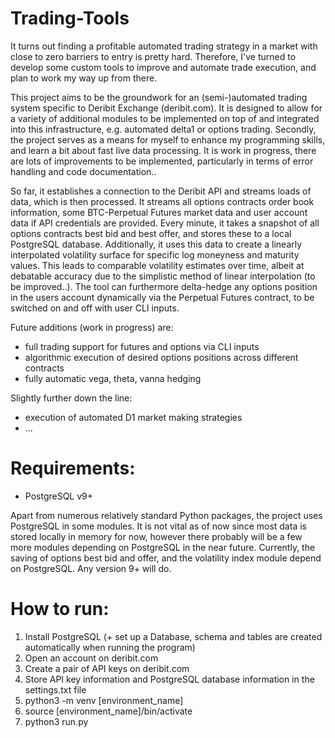 # Trading-Tools
It turns out finding a profitable automated trading strategy in a market with close to zero barriers to entry is pretty hard. Therefore, I've turned to develop some custom tools to improve and automate trade execution, and plan to work my way up from there. 

This project aims to be the groundwork for an (semi-)automated trading system specific to Deribit Exchange (deribit.com). It is designed to allow for a variety of additional modules to be implemented on top of and integrated into this infrastructure, e.g. automated delta1 or options trading. Secondly, the project serves as a means for myself to enhance my programming skills, and learn a bit about fast live data processing. It is work in progress, there are lots of improvements to be implemented, particularly in terms of error handling and code documentation..

So far, it establishes a connection to the Deribit API and streams loads of data, which is then processed. 
It streams all options contracts order book information, some BTC-Perpetual Futures market data and user account data if API credentials are provided. 
Every minute, it takes a snapshot of all options contracts best bid and best offer, and stores these to a local PostgreSQL database. Additionally, it uses this data to create a linearly interpolated volatility surface for specific log moneyness and maturity values. This leads to comparable volatility estimates over time, albeit at debatable accuracy due to the simplistic method of linear interpolation (to be improved..).
The tool can furthermore delta-hedge any options position in the users account dynamically via the Perpetual Futures contract, to be switched on and off with user CLI inputs.

Future additions (work in progress) are:
- full trading support for futures and options via CLI inputs
- algorithmic execution of desired options positions across different contracts
- fully automatic vega, theta, vanna hedging

Slightly further down the line:
- execution of automated D1 market making strategies
- ...

# Requirements:
- PostgreSQL v9+

Apart from numerous relatively standard Python packages, the project uses PostgreSQL in some modules. It is not vital as of now since most data is stored locally in memory for now, however there probably will be a few more modules depending on PostgreSQL in the near future. 
Currently, the saving of options best bid and offer, and the volatility index module depend on PostgreSQL. Any version 9+ will do.

# How to run:

1. Install PostgreSQL (+ set up a Database, schema and tables are created automatically when running the program)
2. Open an account on deribit.com
3. Create a pair of API keys on deribit.com
4. Store API key information and PostgreSQL database information in the settings.txt file
5. python3 -m venv [environment_name]
6. source [environment_name]/bin/activate
7. python3 run.py
